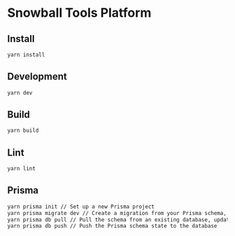 # Snowball Tools Platform

## Install

```zsh
yarn install
```

## Development

```zsh
yarn dev
```

## Build

```zsh
yarn build
```

## Lint

```zsh
yarn lint
```

## Prisma

```zsh
yarn prisma init // Set up a new Prisma project
yarn prisma migrate dev // Create a migration from your Prisma schema, apply it to the database, and generate artifacts (e.g. Prisma Client)
yarn prisma db pull // Pull the schema from an existing database, updating the Prisma schema
yarn prisma db push // Push the Prisma schema state to the database
```
